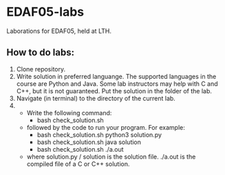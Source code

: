 # EDAF05-labs
Laborations for EDAF05, held at LTH. 

## How to do labs:
1. Clone repository.
2. Write solution in preferred languange. The supported languages in the course are Python and Java. Some lab instructors may help with C and C++, but it is not guaranteed. Put the solution in the folder of the lab.
3. Navigate (in terminal) to the directory of the current lab. 
4. 
    - Write the following command: 
        - bash check_solution.sh 
    - followed by the code to run your program. For example:
        - bash check_solution.sh python3 solution.py
        - bash check_solution.sh java solution
        - bash check_solution.sh ./a.out
    - where solution.py / solution is the solution file. ./a.out is the compiled file of a C or C++ solution.

